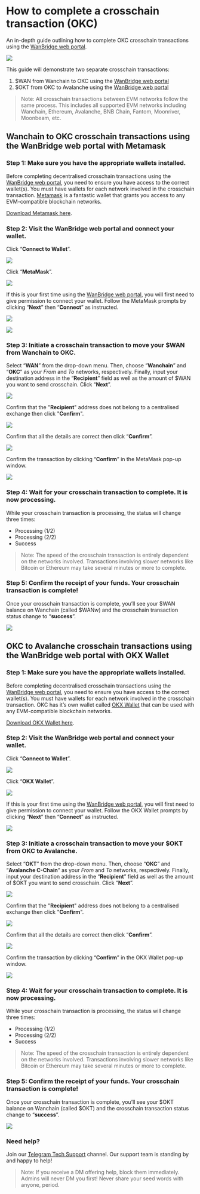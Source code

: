 # How to complete a crosschain transaction (OKC)

An in-depth guide outlining how to complete OKC crosschain transactions using the [WanBridge web portal](https://bridge.wanchain.org/#/).

![](https://miro.medium.com/max/1400/1*4posG-gbfrGIPm2C1LbRNw.jpeg)

This guide will demonstrate two separate crosschain transactions:

1. $WAN from Wanchain to OKC using the [WanBridge web portal](https://bridge.wanchain.org/#/)
2. $OKT from OKC to Avalanche using the [WanBridge web portal](https://bridge.wanchain.org/#/)

> Note: All crosschain transactions between EVM networks follow the same process. This includes all supported EVM networks including Wanchain, Ethereum, Avalanche, BNB Chain, Fantom, Moonriver, Moonbeam, etc.

## Wanchain to OKC crosschain transactions using the WanBridge web portal with Metamask

### Step 1: Make sure you have the appropriate wallets installed.

Before completing decentralised crosschain transactions using the [WanBridge web portal](https://bridge.wanchain.org/#/), you need to ensure you have access to the correct wallet(s). You must have wallets for each network involved in the crosschain transaction. [Metamask](https://metamask.io/) is a fantastic wallet that grants you access to any EVM-compatible blockchain networks.

[Download Metamask here](https://metamask.io/).

### Step 2: Visit the WanBridge web portal and connect your wallet.

Click “**Connect to Wallet**”.

![](https://miro.medium.com/max/1400/1*sDqditmqM8k0GuABR9VXfg.png)

Click “**MetaMask**”.

![](https://miro.medium.com/max/1400/1*H5aze5TUcFOPq9dz2ldEPw.png)

If this is your first time using the [WanBridge web portal](https://bridge.wanchain.org/#/), you will first need to give permission to connect your wallet. Follow the MetaMask prompts by clicking “**Next**” then “**Connect**” as instructed.

![](https://miro.medium.com/max/1400/1*Q3Pqbm2YrO0Cas0AMMeDGQ.jpeg)

![](https://miro.medium.com/max/1400/1*_L10ovSswTMhvuiTD3ppjA.png)

### Step 3: Initiate a crosschain transaction to move your $WAN from Wanchain to OKC.

Select “**WAN**” from the drop-down menu. Then, choose “**Wanchain**” and “**OKC**” as your _From_ and _To_ networks, respectively. Finally, input your destination address in the “**Recipient**” field as well as the amount of $WAN you want to send crosschain. Click “**Next**”.

![](https://miro.medium.com/max/1400/1*aJY5fnHH0bdtwkegUM3E6A.png)

Confirm that the "**Recipient**" address does not belong to a centralised exchange then click "**Confirm**".

![](https://miro.medium.com/max/1400/1*ntncfsER7ISmrHWxqj6t6Q.png)

Confirm that all the details are correct then click “**Confirm**”.

![](https://miro.medium.com/max/1400/1*K952KwrQ6yOOfBqI5UP3tA.png)

Confirm the transaction by clicking “**Confirm**” in the MetaMask pop-up window.

![](https://miro.medium.com/max/1400/1*o9joypqgkr066PQwxQWTzA.png)

### Step 4: Wait for your crosschain transaction to complete. It is now processing.

While your crosschain transaction is processing, the status will change three times:

* Processing (1/2)
* Processing (2/2)
* Success

> Note: The speed of the crosschain transaction is entirely dependent on the networks involved. Transactions involving slower networks like Bitcoin or Ethereum may take several minutes or more to complete.

### Step 5: Confirm the receipt of your funds. Your crosschain transaction is complete!

Once your crosschain transaction is complete, you’ll see your $WAN balance on Wanchain (called $WANw) and the crosschain transaction status change to “**success**”.

![](https://miro.medium.com/max/1400/1*7FMALEMu90rarwrh-jZmuQ.png)

## OKC to Avalanche crosschain transactions using the WanBridge web portal with OKX Wallet

### Step 1: Make sure you have the appropriate wallets installed.

Before completing decentralised crosschain transactions using the [WanBridge web portal](https://bridge.wanchain.org/#/), you need to ensure you have access to the correct wallet(s). You must have wallets for each network involved in the crosschain transaction. OKC has it’s own wallet called [OKX Wallet](https://www.okx.com/web3/dashboard) that can be used with any EVM-compatible blockchain networks.

[Download OKX Wallet here](https://www.okx.com/web3/dashboard).

### Step 2: Visit the WanBridge web portal and connect your wallet.

Click “**Connect to Wallet**”.

![](https://miro.medium.com/max/1400/1*sDqditmqM8k0GuABR9VXfg.png)

Click “**OKX Wallet**”.

![](https://miro.medium.com/max/1400/1*4DrMT2mXxX_15NE1E1zS4g.png)

If this is your first time using the [WanBridge web portal](https://bridge.wanchain.org/#/), you will first need to give permission to connect your wallet. Follow the OKX Wallet prompts by clicking “**Next**” then “**Connect**” as instructed.

![](https://miro.medium.com/max/1400/1*JBKPi3t4ndN3SIKunIYEiA.png)

### Step 3: Initiate a crosschain transaction to move your $OKT from OKC to Avalanche.

Select “**OKT**” from the drop-down menu. Then, choose “**OKC**” and “**Avalanche C-Chain**” as your _From_ and _To_ networks, respectively. Finally, input your destination address in the “**Recipient**” field as well as the amount of $OKT you want to send crosschain. Click “**Next**”.

![](https://miro.medium.com/max/1400/1*TzURo1cJzAbdfeHwomRJHQ.png)

Confirm that the "**Recipient**" address does not belong to a centralised exchange then click "**Confirm**".

![](https://miro.medium.com/max/1400/1*Ugua7NUR4w3ZmJ6h5q8M8w.png)

Confirm that all the details are correct then click “**Confirm**”.

![](https://miro.medium.com/max/1400/1*i7Z27Cy1qKYNm_urAlndHQ.png)

Confirm the transaction by clicking “**Confirm**” in the OKX Wallet pop-up window.

![](https://miro.medium.com/max/1400/1*U4DYo9TIlgGlJeKtwFHRNQ.png)

### Step 4: Wait for your crosschain transaction to complete. It is now processing.

While your crosschain transaction is processing, the status will change three times:

* Processing (1/2)
* Processing (2/2)
* Success

> Note: The speed of the crosschain transaction is entirely dependent on the networks involved. Transactions involving slower networks like Bitcoin or Ethereum may take several minutes or more to complete.

### Step 5: Confirm the receipt of your funds. Your crosschain transaction is complete!

Once your crosschain transaction is complete, you’ll see your $OKT balance on Wanchain (called $OKT) and the crosschain transaction status change to “**success**”.

![](https://miro.medium.com/max/1400/1*FobwmHRYVtNyXI2CmENckA.png) 

### Need help?

Join our [Telegram Tech Support](https://t.me/WanchainSupport) channel. Our support team is standing by and happy to help!

> Note: If you receive a DM offering help, block them immediately. Admins will never DM you first! Never share your seed words with anyone, period.

